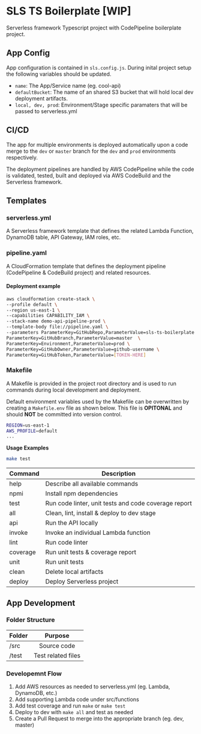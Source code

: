# SLS TS Boilerplate [WIP]

Serverless framework Typescript project with CodePipeline boilerplate project.

## App Config

App configuration is contained in `sls.config.js`. During inital project setup the following variables
should be updated.

* `name`: The App/Service name (eg. cool-api)
* `defaultBucket`: The name of an shared S3 bucket that will hold local dev deployment artifacts.
* `local, dev, prod`: Environment/Stage specific paramaters that will be passed to serverless.yml

## CI/CD

The app for multiple environments is deployed automatically upon a code merge to the `dev` or `master` branch for the `dev` and `prod` environments respectively.

The deployment pipelines are handled by AWS CodePipeline while the code is validated, tested, built and deployed
via AWS CodeBuild and the Serverless framework.

## Templates

### serverless.yml
A Serverless framework template that defines the related Lambda Function, DynamoDB table, API Gateway, IAM roles, etc.

### pipeline.yaml
A CloudFormation template that defines the deployment pipeline (CodePipeline & CodeBuild project) and related resources.

#### Deployment example

```bash
aws cloudformation create-stack \
--profile default \
--region us-east-1 \
--capabilities CAPABILITY_IAM \
--stack-name demo-api-pipeline-prod \
--template-body file://pipeline.yaml \
--parameters ParameterKey=GitHubRepo,ParameterValue=sls-ts-boilerplate  \
ParameterKey=GitHubBranch,ParameterValue=master  \
ParameterKey=Environment,ParameterValue=prod \
ParameterKey=GitHubOwner,ParameterValue=github-username \
ParameterKey=GitHubToken,ParameterValue=[TOKEN-HERE]
```

### Makefile
A Makefile is provided in the project root directory and is used to run commands during local development and deployment.

Default environment variables used by the Makefile can be overwritten by creating a `Makefile.env` file as shown below. This file is **OPITONAL** and should **NOT** be committed into version control.

```bash
REGION=us-east-1
AWS_PROFILE=default
...
```

**Usage Examples**
```bash
make test
```

| Command   | Description |
| --------- | ----------- |
| help      | Describe all available commands |
| npmi   | Install npm dependencies |
| test      | Run code linter, unit tests and code coverage report |
| all      | Clean, lint, install & deploy to dev stage |
| api      | Run the API locally |
| invoke    | Invoke an individual Lambda function |
| lint      | Run code linter |
| coverage  | Run unit tests & coverage report |
| unit      | Run unit tests |
| clean     | Delete local artifacts |
| deploy     | Deploy Serverless project |


## App Development

### Folder Structure

| Folder        | Purpose       |
| ------------- |:-------------:|
|/src | Source code |
|/test | Test related files |

### Developemnt Flow
1. Add AWS resources as needed to serverless.yml (eg. Lambda, DynamoDB, etc.)
2. Add supporting Lambda code under src/functions
3. Add test coverage and run `make` or `make test`
4. Deploy to dev with `make all` and test as needed
5. Create a Pull Request to merge into the appropriate branch (eg. dev, master)
